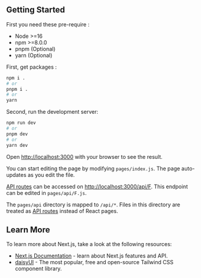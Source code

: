 ## Getting Started

First you need these pre-require :

- Node >=16
- npm >=8.0.0
- pnpm (Optional)
- yarn (Optional)

First, get packages :
```bash
npm i .
# or
pnpm i .
# or
yarn
```

Second, run the development server:

```bash
npm run dev
# or
pnpm dev
# or
yarn dev
```

Open [http://localhost:3000](http://localhost:3000) with your browser to see the result.

You can start editing the page by modifying `pages/index.js`. The page auto-updates as you edit the file.

[API routes](https://nextjs.org/docs/api-routes/introduction) can be accessed on [http://localhost:3000/api/F](http://localhost:3000/api/F). This endpoint can be edited in `pages/api/F.js`.

The `pages/api` directory is mapped to `/api/*`. Files in this directory are treated as [API routes](https://nextjs.org/docs/api-routes/introduction) instead of React pages.

## Learn More

To learn more about Next.js, take a look at the following resources:

- [Next.js Documentation](https://nextjs.org/docs) - learn about Next.js features and API.
- [daisyUI](https://daisyui.com/) - The most popular, free and open-source Tailwind CSS component library.
